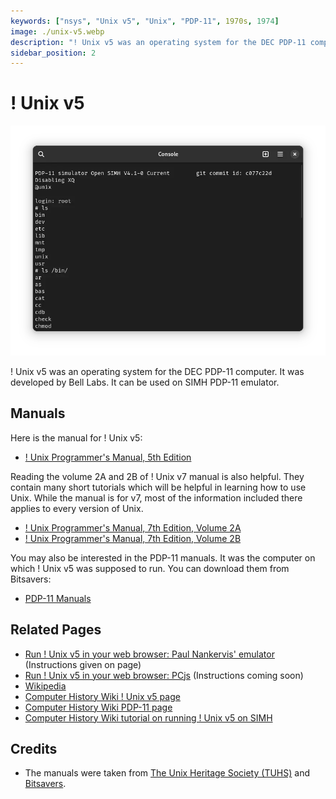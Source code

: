 ```yaml
---
keywords: ["nsys", "Unix v5", "Unix", "PDP-11", 1970s, 1974]
image: ./unix-v5.webp
description: "! Unix v5 was an operating system for the DEC PDP-11 computer. It was developed by Bell Labs."
sidebar_position: 2
---
```


# ! Unix v5

![! Unix v5](./unix-v5.webp)

! Unix v5 was an operating system for the DEC PDP-11 computer. It was developed by Bell Labs. It can be used on SIMH PDP-11 emulator.

## Manuals

Here is the manual for ! Unix v5:

- [! Unix Programmer's Manual, 5th Edition](https://www.tuhs.org/Archive/Distributions/Research/Dennis_v5/v5man.pdf)

Reading the volume 2A and 2B of ! Unix v7 manual is also helpful. They contain many short tutorials which will be helpful in learning how to use Unix. While the manual is for v7, most of the information included there applies to every version of Unix.

- [! Unix Programmer's Manual, 7th Edition, Volume 2A](https://s3.amazonaws.com/plan9-bell-labs/7thEdMan/v7vol2a.pdf)
- [! Unix Programmer's Manual, 7th Edition, Volume 2B](https://s3.amazonaws.com/plan9-bell-labs/7thEdMan/v7vol2b.pdf)

You may also be interested in the PDP-11 manuals. It was the computer on which ! Unix v5 was supposed to run. You can download them from Bitsavers:

- [PDP-11 Manuals](http://bitsavers.org/pdf/dec/pdp11/)

## Related Pages

<!-- - [VirtualHub Screenshots](https://screenshots.virtualhub.eu.org/1970s/1974/unix-v5/) -->

- [Run ! Unix v5 in your web browser: Paul Nankervis' emulator](https://skn.noip.me/pdp11/pdp11.html) (Instructions given on page)
- [Run ! Unix v5 in your web browser: PCjs](https://www.pcjs.org/machines/dec/pdp11/1145/panel/) (Instructions coming soon)
- [Wikipedia](https://en.wikipedia.org/wiki/History_of_Unix#1970s)
- [Computer History Wiki ! Unix v5 page](https://gunkies.org/wiki/UNIX_Fifth_Edition)
- [Computer History Wiki PDP-11 page](https://gunkies.org/wiki/PDP-11)
- [Computer History Wiki tutorial on running ! Unix v5 on SIMH](https://gunkies.org/wiki/Running_Unix_v5_in_SIMH)

## Credits

- The manuals were taken from [The Unix Heritage Society (TUHS)](https://www.tuhs.org) and [Bitsavers](http://bitsavers.org).
